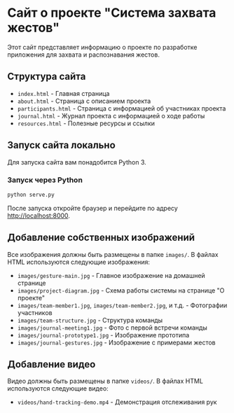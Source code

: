 # Сайт о проекте "Система захвата жестов"

Этот сайт представляет информацию о проекте по разработке приложения для захвата и распознавания жестов.

## Структура сайта

- `index.html` - Главная страница
- `about.html` - Страница с описанием проекта
- `participants.html` - Страница с информацией об участниках проекта  
- `journal.html` - Журнал проекта с информацией о ходе работы
- `resources.html` - Полезные ресурсы и ссылки

## Запуск сайта локально

Для запуска сайта вам понадобится Python 3. 

### Запуск через Python

```bash
python serve.py
```

После запуска откройте браузер и перейдите по адресу [http://localhost:8000](http://localhost:8000).

## Добавление собственных изображений

Все изображения должны быть размещены в папке `images/`. В файлах HTML используются следующие изображения:

- `images/gesture-main.jpg` - Главное изображение на домашней странице
- `images/project-diagram.jpg` - Схема работы системы на странице "О проекте"
- `images/team-member1.jpg`, `images/team-member2.jpg`, и т.д. - Фотографии участников
- `images/team-structure.jpg` - Структура команды
- `images/journal-meeting1.jpg` - Фото с первой встречи команды
- `images/journal-prototype1.jpg` - Изображение прототипа
- `images/journal-gestures.jpg` - Изображение с примерами жестов

## Добавление видео

Видео должны быть размещены в папке `videos/`. В файлах HTML используются следующие видео:

- `videos/hand-tracking-demo.mp4` - Демонстрация отслеживания рук 
